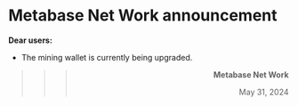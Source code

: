 # **Metabase Net Work** announcement

**Dear users:**  

- The mining wallet is currently being upgraded.

> > > **<p align="right">Metabase Net Work</p>**
> > >
> > > <p align="right">May 31, 2024</p>